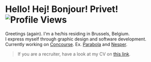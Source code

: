 # Hello! Hej! Bonjour! Privet! ![Profile Views](https://komarev.com/ghpvc/?username=breitburg)

Greetings (again). I'm a he/his residing in Brussels, Belgium.  
I express myself through graphic design and software development.  
Currently working on [Concourse](https://cncrse.com). Ex. [Parabola](https://archive.ph/2hNft) and [Nesper](https://nesper.co/).

> If you are a recruiter, have a look at my CV on [this link](https://cv.breitburg.com/).
